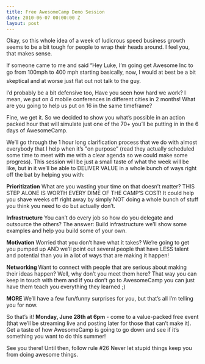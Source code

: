 ```yaml
---
title: Free AwesomeCamp Demo Session
date: 2010-06-07 00:00:00 Z
layout: post
---
```

 
<p>Okay, so this whole idea of a week of ludicrous speed business growth seems to be a bit tough for people to wrap their heads around. I feel you, that makes sense.</p>
<p>If someone came to me and said &ldquo;Hey Luke, I&rsquo;m going get Awesome Inc to go from 100mph to 400 mph starting basically, now, I would at best be a bit skeptical and at worse just flat out not talk to the guy.</p>
<p>I&rsquo;d probably be a bit defensive too, Have you seen how hard we work? I mean, we put on 4 mobile conferences in different cities in 2 months! What are you going to help us put on 16 in the same timeframe?</p>
<p>Fine, we get it. So we decided to show you what&rsquo;s possible in an action packed hour that will simulate just one of the 70+ you&rsquo;ll be putting in in the 6 days of AwesomeCamp.</p>
<p>We&rsquo;ll go through the 1 hour long clarification process that we do with almost everybody that I help when it&rsquo;s &quot;on purpose&rdquo; (read they actually scheduled some time to meet with me with a clear agenda so we could make some progress). This session will be just a small taste of what the week will be like, but in it we&rsquo;ll be able to DELIVER VALUE in a whole bunch of ways right off the bat by helping you with:</p>

<p><strong>Prioritization</strong> What are you wasting your time on that doesn&rsquo;t matter? THIS STEP ALONE IS WORTH EVERY DIME OF THE CAMP&rsquo;S COST! It could help you shave weeks off right away by simply NOT doing a whole bunch of stuff you think you need to do but actually don&rsquo;t.</p>
<p><strong>Infrastructure</strong> You can&rsquo;t do every job so how do you delegate and outsource the others? The answer: Build infrastructure we&rsquo;ll show some examples and help you build some of your own.</p>
<p><strong>Motivation</strong> Worried that you don&rsquo;t have what it takes? We&rsquo;re going to get you pumped up AND we&rsquo;ll point out several people that have LESS talent and potential than you in a lot of ways that are making it happen!</p>
<p><strong>Networking </strong>Want to connect with people that are serious about making their ideas happen? Well, why don&rsquo;t you meet them here? That way you can keep in touch with them and if you don&rsquo;t go to AwesomeCamp you can just have them teach you everything they learned ;)</p>
<p><strong>MORE </strong>We&rsquo;ll have a few fun/funny surprises for you, but that&rsquo;s all I&rsquo;m telling you for now.</p>
<p>So that&rsquo;s it! <strong>Monday, June 28th at 6pm</strong> - come to a value-packed free event (that we&rsquo;ll be streaming live and posting later for those that can&rsquo;t make it). Get a taste of how AwesomeCamp is going to go down and see if it&rsquo;s something you want to do this summer!</p>
<p>See you there! Until then, follow rule #26 Never let stupid things keep you from doing awesome things.</p>
